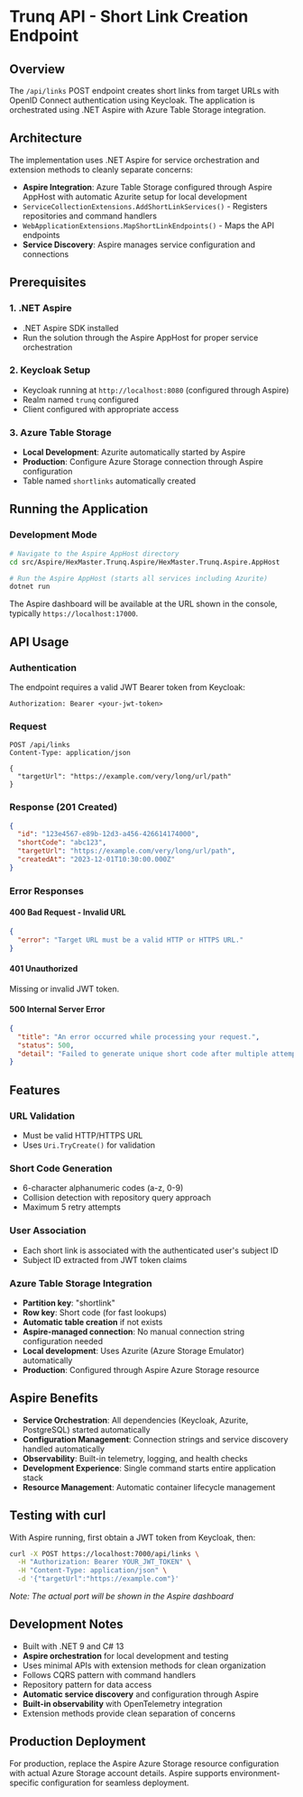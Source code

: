 # Trunq API - Short Link Creation Endpoint

## Overview
The `/api/links` POST endpoint creates short links from target URLs with OpenID Connect authentication using Keycloak. The application is orchestrated using .NET Aspire with Azure Table Storage integration.

## Architecture
The implementation uses .NET Aspire for service orchestration and extension methods to cleanly separate concerns:
- **Aspire Integration**: Azure Table Storage configured through Aspire AppHost with automatic Azurite setup for local development
- `ServiceCollectionExtensions.AddShortLinkServices()` - Registers repositories and command handlers
- `WebApplicationExtensions.MapShortLinkEndpoints()` - Maps the API endpoints
- **Service Discovery**: Aspire manages service configuration and connections

## Prerequisites

### 1. .NET Aspire
- .NET Aspire SDK installed
- Run the solution through the Aspire AppHost for proper service orchestration

### 2. Keycloak Setup
- Keycloak running at `http://localhost:8080` (configured through Aspire)
- Realm named `trunq` configured
- Client configured with appropriate access

### 3. Azure Table Storage
- **Local Development**: Azurite automatically started by Aspire
- **Production**: Configure Azure Storage connection through Aspire configuration
- Table named `shortlinks` automatically created

## Running the Application

### Development Mode
```bash
# Navigate to the Aspire AppHost directory
cd src/Aspire/HexMaster.Trunq.Aspire/HexMaster.Trunq.Aspire.AppHost

# Run the Aspire AppHost (starts all services including Azurite)
dotnet run
```

The Aspire dashboard will be available at the URL shown in the console, typically `https://localhost:17000`.

## API Usage

### Authentication
The endpoint requires a valid JWT Bearer token from Keycloak:

```http
Authorization: Bearer <your-jwt-token>
```

### Request
```http
POST /api/links
Content-Type: application/json

{
  "targetUrl": "https://example.com/very/long/url/path"
}
```

### Response (201 Created)
```json
{
  "id": "123e4567-e89b-12d3-a456-426614174000",
  "shortCode": "abc123",
  "targetUrl": "https://example.com/very/long/url/path",
  "createdAt": "2023-12-01T10:30:00.000Z"
}
```

### Error Responses

#### 400 Bad Request - Invalid URL
```json
{
  "error": "Target URL must be a valid HTTP or HTTPS URL."
}
```

#### 401 Unauthorized
Missing or invalid JWT token.

#### 500 Internal Server Error
```json
{
  "title": "An error occurred while processing your request.",
  "status": 500,
  "detail": "Failed to generate unique short code after multiple attempts."
}
```

## Features

### URL Validation
- Must be valid HTTP/HTTPS URL
- Uses `Uri.TryCreate()` for validation

### Short Code Generation
- 6-character alphanumeric codes (a-z, 0-9)
- Collision detection with repository query approach
- Maximum 5 retry attempts

### User Association
- Each short link is associated with the authenticated user's subject ID
- Subject ID extracted from JWT token claims

### Azure Table Storage Integration
- **Partition key**: "shortlink"
- **Row key**: Short code (for fast lookups)
- **Automatic table creation** if not exists
- **Aspire-managed connection**: No manual connection string configuration needed
- **Local development**: Uses Azurite (Azure Storage Emulator) automatically
- **Production**: Configured through Aspire Azure Storage resource

## Aspire Benefits

- **Service Orchestration**: All dependencies (Keycloak, Azurite, PostgreSQL) started automatically
- **Configuration Management**: Connection strings and service discovery handled automatically
- **Observability**: Built-in telemetry, logging, and health checks
- **Development Experience**: Single command starts entire application stack
- **Resource Management**: Automatic container lifecycle management

## Testing with curl

With Aspire running, first obtain a JWT token from Keycloak, then:

```bash
curl -X POST https://localhost:7000/api/links \
  -H "Authorization: Bearer YOUR_JWT_TOKEN" \
  -H "Content-Type: application/json" \
  -d '{"targetUrl":"https://example.com"}'
```

*Note: The actual port will be shown in the Aspire dashboard*

## Development Notes

- Built with .NET 9 and C# 13
- **Aspire orchestration** for local development and testing
- Uses minimal APIs with extension methods for clean organization
- Follows CQRS pattern with command handlers
- Repository pattern for data access
- **Automatic service discovery** and configuration through Aspire
- **Built-in observability** with OpenTelemetry integration
- Extension methods provide clean separation of concerns

## Production Deployment

For production, replace the Aspire Azure Storage resource configuration with actual Azure Storage account details. Aspire supports environment-specific configuration for seamless deployment.